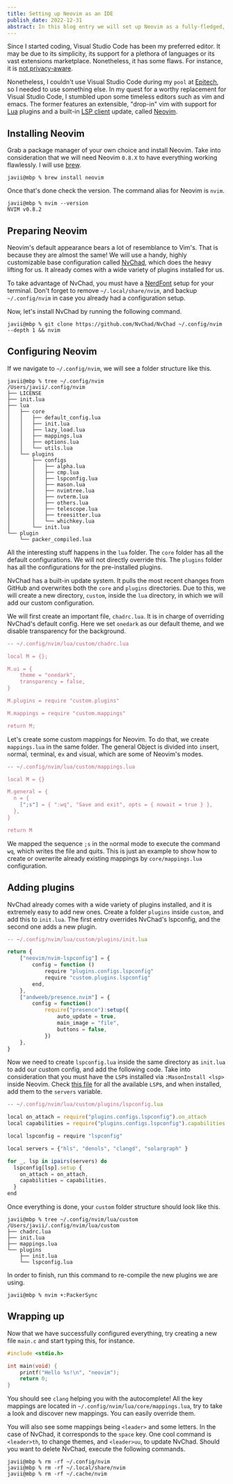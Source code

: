 ```yaml
---
title: Setting up Neovim as an IDE
publish_date: 2022-12-31
abstract: In this blog entry we will set up Neovim as a fully-fledged, privacy-conscious alternative to Visual Studio Code
---
```


Since I started coding, Visual Studio Code has been my preferred editor. It may
be due to its simplicity, its support for a plethora of languages or its vast
extensions marketplace. Nonetheless, it has some flaws. For instance, it is
[not privacy-aware](https://code.visualstudio.com/docs/getstarted/telemetry).

Nonetheless, I couldn't use Visual Studio Code during my `pool` at
[Epitech](https://epitech.eu/), so I needed to use something else. In my quest
for a worthy replacement for Visual Studio Code, I stumbled upon some timeless
editors such as vim and emacs. The former features an extensible, "drop-in" vim
with support for [Lua](https://lua.org/) plugins and a built-in
[LSP client](https://neovim.io/doc/user/lsp.html) update, called
[Neovim](https://neovim.io/).

## Installing Neovim

Grab a package manager of your own choice and install Neovim. Take into
consideration that we will need Neovim `0.8.X` to have everything working
flawlessly. I will use [brew](https://brew.sh/).

```
javii@mbp % brew install neovim
```

Once that's done check the version. The command alias for Neovim is `nvim`.

```
javii@mbp % nvim --version
NVIM v0.8.2
```

## Preparing Neovim

Neovim's default appearance bears a lot of resemblance to Vim's. That is because
they are almost the same! We will use a handy, highly customizable base
configuration called [NvChad](https://nvchad.com), which does the heavy lifting
for us. It already comes with a wide variety of plugins installed for us.

To take advantage of NvChad, you must have a
[NerdFont](https://www.nerdfonts.com/font-downloads) setup for your terminal.
Don't forget to remove `~/.local/share/nvim`, and backup `~/.config/nvim` in
case you already had a configuration setup.

Now, let's install NvChad by running the following command.

```
javii@mbp % git clone https://github.com/NvChad/NvChad ~/.config/nvim --depth 1 && nvim
```

## Configuring Neovim

If we navigate to `~/.config/nvim`, we will see a folder structure like this.

```
javii@mbp % tree ~/.config/nvim
/Users/javii/.config/nvim
├── LICENSE
├── init.lua
├── lua
│   ├── core
│   │   ├── default_config.lua
│   │   ├── init.lua
│   │   ├── lazy_load.lua
│   │   ├── mappings.lua
│   │   ├── options.lua
│   │   └── utils.lua
│   └── plugins
│       ├── configs
│       │   ├── alpha.lua
│       │   ├── cmp.lua
│       │   ├── lspconfig.lua
│       │   ├── mason.lua
│       │   ├── nvimtree.lua
│       │   ├── nvterm.lua
│       │   ├── others.lua
│       │   ├── telescope.lua
│       │   ├── treesitter.lua
│       │   └── whichkey.lua
│       └── init.lua
└── plugin
    └── packer_compiled.lua
```

All the interesting stuff happens in the `lua` folder. The `core` folder has all
the default configurations. We will not directly override this. The `plugins`
folder has all the configurations for the pre-installed plugins.

NvChad has a built-in update system. It pulls the most recent changes from
GitHub and overwrites both the `core` and `plugins` directories. Due to this, we
will create a new directory, `custom`, inside the `lua` directory, in which we
will add our custom configuration.

We will first create an important file, `chadrc.lua`. It is in charge of
overriding NvChad's default config. Here we set `onedark` as our default theme,
and we disable transparency for the background.

```js
-- ~/.config/nvim/lua/custom/chadrc.lua

local M = {};

M.ui = {
    theme = "onedark",
    transparency = false,
}

M.plugins = require "custom.plugins"

M.mappings = require "custom.mappings"

return M;
```

Let's create some custom mappings for Neovim. To do that, we create
`mappings.lua` in the same folder. The general Object is divided into `i`nsert,
`n`ormal, `t`erminal, e`x` and `v`isual, which are some of Neovim's modes.

```js
-- ~/.config/nvim/lua/custom/mappings.lua

local M = {}

M.general = {
  n = {
    [";s"] = { ":wq", "Save and exit", opts = { nowait = true } },
  },
}

return M
```

We mapped the sequence `;s` in the `n`ormal mode to execute the command `wq`,
which writes the file and quits. This is just an example to show how to create
or overwrite already existing mappings by `core/mappings.lua` configuration.

## Adding plugins

NvChad already comes with a wide variety of plugins installed, and it is
extremely easy to add new ones. Create a folder `plugins` inside `custom`, and
add this to `init.lua`. The first entry overrides NvChad's lspconfig, and the
second one adds a new plugin.

```js
-- ~/.config/nvim/lua/custom/plugins/init.lua

return {
    ["neovim/nvim-lspconfig"] = {
        config = function ()
            require "plugins.configs.lspconfig"
            require "custom.plugins.lspconfig"
        end,
    },
    ["andweeb/presence.nvim"] = {
        config = function()
            require("presence"):setup({
                auto_update = true,
                main_image = "file",
                buttons = false,
            })
    },
}
```

Now we need to create `lspconfig.lua` inside the same directory as `init.lua` to
add our custom config, and add the following code. Take into consideration that
you must have the `LSP`s installed via `:MasonInstall <lsp>` inside Neovim.
Check
[this file](https://github.com/neovim/nvim-lspconfig/blob/master/doc/server_configurations.md)
for all the available `LSP`s, and when installed, add them to the `servers`
variable.

```js
-- ~/.config/nvim/lua/custom/plugins/lspconfig.lua

local on_attach = require("plugins.configs.lspconfig").on_attach
local capabilities = require("plugins.configs.lspconfig").capabilities

local lspconfig = require "lspconfig"

local servers = {"hls", "denols", "clangd", "solargraph" }

for _, lsp in ipairs(servers) do
  lspconfig[lsp].setup {
    on_attach = on_attach,
    capabilities = capabilities,
  }
end
```

Once everything is done, your `custom` folder structure should look like this.

```
javii@mbp % tree ~/.config/nvim/lua/custom
/Users/javii/.config/nvim/lua/custom
├── chadrc.lua
├── init.lua
├── mappings.lua
└── plugins
    ├── init.lua
    └── lspconfig.lua
```

In order to finish, run this command to re-compile the new plugins we are using.

```
javii@mbp % nvim +:PackerSync
```

## Wrapping up

Now that we have successfully configured everything, try creating a new file
`main.c` and start typing this, for instance.

```c
#include <stdio.h>

int main(void) {
    printf("Hello %s!\n", "neovim");
    return 0;
}
```

You should see `clang` helping you with the autocomplete! All the key mappings
are located in `~/.config/nvim/lua/core/mappings.lua`, try to take a look and
discover new mappings. You can easily override them.

You will also see some mappings being `<leader>` and some letters. In the case of NvChad, it corresponds to the `space` key. One cool command is `<leader>th`, to
change themes, and `<leader>uu`, to update NvChad. Should you want to delete
NvChad, execute the following commands.

```
javii@mbp % rm -rf ~/.config/nvim
javii@mbp % rm -rf ~/.local/share/nvim
javii@mbp % rm -rf ~/.cache/nvim
```
